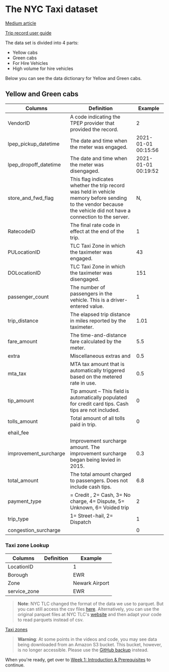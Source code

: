 # The NYC Taxi dataset

[Medium article](https://medium.com/@NYCTLC/what-makes-a-city-street-smart-23496d92f60d)

[Trip record user guide](https://www1.nyc.gov/assets/tlc/downloads/pdf/trip_record_user_guide.pdf)

The data set is divided into 4 parts:

- Yellow cabs
- Green cabs
- For Hire Vehicles
- High volume for hire vehicles

Below you can see the data dictionary for Yellow and Green cabs.

## Yellow and Green cabs

| Columns               | Definition                                                                         | Example             |
| --------------------- | ---------------------------------------------------------------------------------- | ------------------- |
| VendorID              | A code indicating the TPEP provider that provided the record.                      | 2                   |
| lpep_pickup_datetime  | The date and time when the meter was engaged.                                      | 2021-01-01 00:15:56 |
| lpep_dropoff_datetime | The date and time when the meter was disengaged.                                   | 2021-01-01 00:19:52 |
| store_and_fwd_flag    | This flag indicates whether the trip record was held in vehicle memory before sending to the vendor because the vehicle did not have a connection to the server.| N,                  |
| RatecodeID            | The final rate code in effect at the end of the trip.                              | 1                   |
| PULocationID          | TLC Taxi Zone in which the taximeter was engaged.                                  | 43                  |
| DOLocationID          | TLC Taxi Zone in which the taximeter was disengaged.                               | 151                 |
| passenger_count       | The number of passengers in the vehicle. This is a driver-entered value.           | 1                   |
| trip_distance         | The elapsed trip distance in miles reported by the taximeter.                      | 1.01                |
| fare_amount           | The time-and-distance fare calculated by the meter.                                | 5.5                 |
| extra                 | Miscellaneous extras and                                                           | 0.5                 |
| mta_tax               | MTA tax amount that is automatically triggered based on the metered rate in use.                    | 0.5                 |
| tip_amount            | Tip amount – This field is automatically populated for credit card tips. Cash tips are not included.| 0                   |
| tolls_amount          | Total amount of all tolls paid in trip.                                            | 0                   |
| ehail_fee             |                                                                                    |                     |
| improvement_surcharge | Improvement surcharge amount. The improvement surcharge began being levied in 2015.| 0.3                 |
| total_amount          | The total amount charged to passengers. Does not include cash tips.                | 6.8                 |
| payment_type          | = Credit , 2= Cash, 3= No charge, 4= Dispute, 5= Unknown, 6= Voided trip           | 2                   |
| trip_type             | 1= Street-hail, 2= Dispatch                                                        | 1                   |
| congestion_surcharge  |                                                                                    | 0                   |

### Taxi zone Lookup

| Columns      | Definition | Example        |
| ------------ | ---------- | -------------- |
| LocationID   |            | 1              |
| Borough      |            | EWR            |
| Zone         |            | Newark Airport |
| service_zone |            | EWR            |

> **Note**: NYC TLC changed the format of the data we use to parquet. But you can still access the csv files [here](https://github.com/DataTalksClub/nyc-tlc-data). Alternatively, you can use the original parquet files at NYC TLC's [website](https://www1.nyc.gov/site/tlc/about/tlc-trip-record-data.page) and then adapt your code to read parquets instead of csv.

[Taxi zones](https://data.cityofnewyork.us/Transportation/NYC-Taxi-Zones/d3c5-ddgc)

> **Warning**: At some points in the videos and code, you may see data being downloaded from an Amazon S3 bucket. This bucket, however, is no longer accessible. Please use the [GitHub backup](https://github.com/DataTalksClub/nyc-tlc-data) instead.

When you're ready, get over to [Week 1: Introduction & Prerequisites](week_1_basics_n_setup) to continue.
